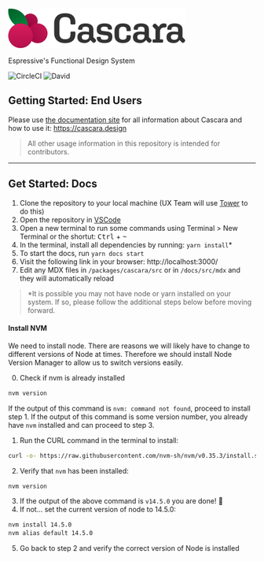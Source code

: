 ![Cascara](docs/public/cascara_text.svg)

Espressive's Functional Design System

![CircleCI](https://img.shields.io/circleci/build/gh/Espressive/cascara/main)
![David](https://img.shields.io/david/dev/Espressive/cascara)

## Getting Started: End Users

Please use [the documentation site](https://cascara.design) for all information about Cascara and how to use it: https://cascara.design

> All other usage information in this repository is intended for contributors.

---

## Get Started: Docs

1. Clone the repository to your local machine (UX Team will use [Tower](https://www.git-tower.com/mac) to do this)
2. Open the repository in [VSCode](https://code.visualstudio.com/)
3. Open a new terminal to run some commands using Terminal > New Terminal or the shortut: <kbd>Ctrl</kbd> + <kbd>~</kbd>
4. In the terminal, install all dependencies by running: `yarn install`\*
5. To start the docs, run `yarn docs start`
6. Visit the following link in your browser: http://localhost:3000/
7. Edit any MDX files in `/packages/cascara/src` or in `/docs/src/mdx` and they will automatically reload

> \*It is possible you may not have node or yarn installed on your system. If so, please follow the additional steps below before moving forward.

#### Install NVM

We need to install node. There are reasons we will likely have to change to different versions of Node at times. Therefore we should install Node Version Manager to allow us to switch versions easily.

0. Check if nvm is already installed

```bash
nvm version
```

If the output of this command is `nvm: command not found`, proceed to install step 1. If the output of this command is some version number, you already have `nvm` installed and can proceed to step 3.

1. Run the CURL command in the terminal to install:

```bash
curl -o- https://raw.githubusercontent.com/nvm-sh/nvm/v0.35.3/install.sh | bash
```

2. Verify that `nvm` has been installed:

```bash
nvm version
```

3. If the output of the above command is `v14.5.0` you are done! 🎉
4. If not... set the current version of node to 14.5.0:

```bash
nvm install 14.5.0
nvm alias default 14.5.0
```

5. Go back to step 2 and verify the correct version of Node is installed
